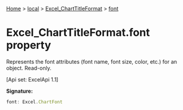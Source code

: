 [Home](./index) &gt; [local](local.md) &gt; [Excel\_ChartTitleFormat](local.excel_charttitleformat.md) &gt; [font](local.excel_charttitleformat.font.md)

# Excel\_ChartTitleFormat.font property

Represents the font attributes (font name, font size, color, etc.) for an object. Read-only. 

 \[Api set: ExcelApi 1.1\]

**Signature:**
```javascript
font: Excel.ChartFont
```
